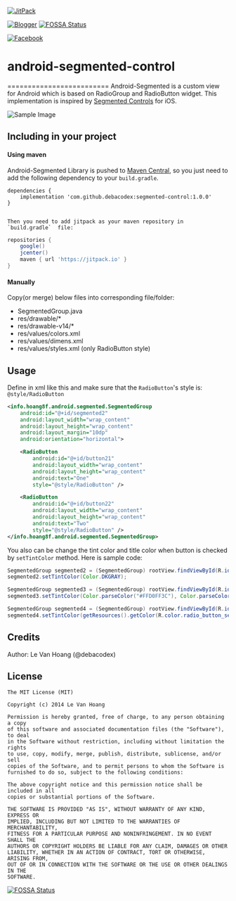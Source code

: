 [![JitPack](https://img.shields.io/badge/JitPack-1.0.0-brightgreen.svg?style=for-the-badge)](https://jitpack.io/#debacodex/segmented-control)        

[![Blogger](https://img.shields.io/badge/Blogger-FF5722?style=for-the-badge&logo=blogger&logoColor=white)](https://debacodes.blogspot.com) [![FOSSA Status](https://app.fossa.com/api/projects/git%2Bgithub.com%2Fdebacodex%2Fsegmented-control.svg?type=shield)](https://app.fossa.com/projects/git%2Bgithub.com%2Fdebacodex%2Fsegmented-control?ref=badge_shield)
  

[![Facebook](https://img.shields.io/badge/Facebook-1877F2?style=for-the-badge&logo=facebook&logoColor=white)](https://www.facebook.com/mr.deba.000?mibextid=ZbWKwL)


# android-segmented-control

=========================
Android-Segmented is a custom view for Android which is based on RadioGroup and RadioButton widget.
This implementation is inspired by [Segmented Controls](https://developer.apple.com/library/ios/documentation/userexperience/conceptual/UIKitUICatalog/UISegmentedControl.html) for iOS.

![Sample Image](https://raw2.github.com/hoang8f/android-segmented-control/master/screenshot/screenshot.png)

## Including in your project


#### Using maven
Android-Segmented Library is pushed to [Maven Central](http://search.maven.org/#search|ga|1|android-segmented), so you just need to add the following dependency to your `build.gradle`.

    dependencies {
        implementation 'com.github.debacodex:segmented-control:1.0.0'
    }
    
    
    Then you need to add jitpack as your maven repository in `build.gradle`  file:

```groovy
repositories {
    google()
    jcenter()
    maven { url 'https://jitpack.io' }
}
```

#### Manually
Copy(or merge) below files into corresponding file/folder:
  + SegmentedGroup.java
  + res/drawable/*
  + res/drawable-v14/*
  + res/values/colors.xml
  + res/values/dimens.xml
  + res/values/styles.xml (only RadioButton style)

Usage
-----
Define in xml like this and make sure that the `RadioButton`'s style is: `@style/RadioButton`

```xml
<info.hoang8f.android.segmented.SegmentedGroup
    android:id="@+id/segmented2"
    android:layout_width="wrap_content"
    android:layout_height="wrap_content"
    android:layout_margin="10dp"
    android:orientation="horizontal">

    <RadioButton
        android:id="@+id/button21"
        android:layout_width="wrap_content"
        android:layout_height="wrap_content"
        android:text="One"
        style="@style/RadioButton" />

    <RadioButton
        android:id="@+id/button22"
        android:layout_width="wrap_content"
        android:layout_height="wrap_content"
        android:text="Two"
        style="@style/RadioButton" />
</info.hoang8f.android.segmented.SegmentedGroup>
```

You also can be change the tint color and title color when button is checked by `setTintColor` method.
Here is sample code:

```java
SegmentedGroup segmented2 = (SegmentedGroup) rootView.findViewById(R.id.segmented2);
segmented2.setTintColor(Color.DKGRAY);

SegmentedGroup segmented3 = (SegmentedGroup) rootView.findViewById(R.id.segmented3);
segmented3.setTintColor(Color.parseColor("#FFD0FF3C"), Color.parseColor("#FF7B07B2"));

SegmentedGroup segmented4 = (SegmentedGroup) rootView.findViewById(R.id.segmented4);
segmented4.setTintColor(getResources().getColor(R.color.radio_button_selected_color));
```

Credits
-------
Author: Le Van Hoang (@debacodex)

License
-------
    The MIT License (MIT)
    
    Copyright (c) 2014 Le Van Hoang
    
    Permission is hereby granted, free of charge, to any person obtaining a copy
    of this software and associated documentation files (the "Software"), to deal
    in the Software without restriction, including without limitation the rights
    to use, copy, modify, merge, publish, distribute, sublicense, and/or sell
    copies of the Software, and to permit persons to whom the Software is
    furnished to do so, subject to the following conditions:
    
    The above copyright notice and this permission notice shall be included in all
    copies or substantial portions of the Software.
    
    THE SOFTWARE IS PROVIDED "AS IS", WITHOUT WARRANTY OF ANY KIND, EXPRESS OR
    IMPLIED, INCLUDING BUT NOT LIMITED TO THE WARRANTIES OF MERCHANTABILITY,
    FITNESS FOR A PARTICULAR PURPOSE AND NONINFRINGEMENT. IN NO EVENT SHALL THE
    AUTHORS OR COPYRIGHT HOLDERS BE LIABLE FOR ANY CLAIM, DAMAGES OR OTHER
    LIABILITY, WHETHER IN AN ACTION OF CONTRACT, TORT OR OTHERWISE, ARISING FROM,
    OUT OF OR IN CONNECTION WITH THE SOFTWARE OR THE USE OR OTHER DEALINGS IN THE
    SOFTWARE.





[![FOSSA Status](https://app.fossa.com/api/projects/git%2Bgithub.com%2Fdebacodex%2Fsegmented-control.svg?type=large)](https://app.fossa.com/projects/git%2Bgithub.com%2Fdebacodex%2Fsegmented-control?ref=badge_large)